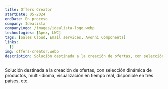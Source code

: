 ```yaml
---
title: Offers Creator
startDate: 05-2024
endDate: En proceso
company: Idealista
companyLogo: /images/idealista-logo.webp
technologies: [Apex, LWC]
tags: [Sales Cloud, Email services, Avonni Components]
links:
  []
img: offers-creator.webp
description: Solución destinada a la creación de ofertas, con selección dinámica de productos, multi-idioma, visualización en tiempo real, disponible en tres países, etc.
---
```


Solución destinada a la creación de ofertas, con selección dinámica de productos, multi-idioma, visualización en tiempo real, disponible en tres países, etc.
